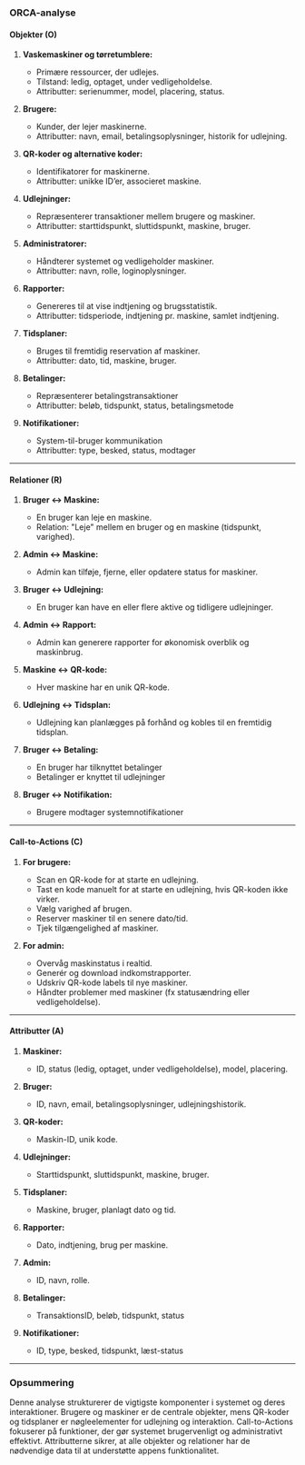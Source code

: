 ### ORCA-analyse

#### **Objekter (O)**

1. **Vaskemaskiner og tørretumblere:**

   - Primære ressourcer, der udlejes.
   - Tilstand: ledig, optaget, under vedligeholdelse.
   - Attributter: serienummer, model, placering, status.

2. **Brugere:**

   - Kunder, der lejer maskinerne.
   - Attributter: navn, email, betalingsoplysninger, historik for udlejning.

3. **QR-koder og alternative koder:**

   - Identifikatorer for maskinerne.
   - Attributter: unikke ID’er, associeret maskine.

4. **Udlejninger:**

   - Repræsenterer transaktioner mellem brugere og maskiner.
   - Attributter: starttidspunkt, sluttidspunkt, maskine, bruger.

5. **Administratorer:**

   - Håndterer systemet og vedligeholder maskiner.
   - Attributter: navn, rolle, loginoplysninger.

6. **Rapporter:**

   - Genereres til at vise indtjening og brugsstatistik.
   - Attributter: tidsperiode, indtjening pr. maskine, samlet indtjening.

7. **Tidsplaner:**

   - Bruges til fremtidig reservation af maskiner.
   - Attributter: dato, tid, maskine, bruger.

8. **Betalinger:**

   - Repræsenterer betalingstransaktioner
   - Attributter: beløb, tidspunkt, status, betalingsmetode

9. **Notifikationer:**
   - System-til-bruger kommunikation
   - Attributter: type, besked, status, modtager

---

#### **Relationer (R)**

1. **Bruger <-> Maskine:**

   - En bruger kan leje en maskine.
   - Relation: "Leje" mellem en bruger og en maskine (tidspunkt, varighed).

2. **Admin <-> Maskine:**

   - Admin kan tilføje, fjerne, eller opdatere status for maskiner.

3. **Bruger <-> Udlejning:**

   - En bruger kan have en eller flere aktive og tidligere udlejninger.

4. **Admin <-> Rapport:**

   - Admin kan generere rapporter for økonomisk overblik og maskinbrug.

5. **Maskine <-> QR-kode:**

   - Hver maskine har en unik QR-kode.

6. **Udlejning <-> Tidsplan:**

   - Udlejning kan planlægges på forhånd og kobles til en fremtidig tidsplan.

7. **Bruger <-> Betaling:**

   - En bruger har tilknyttet betalinger
   - Betalinger er knyttet til udlejninger

8. **Bruger <-> Notifikation:**
   - Brugere modtager systemnotifikationer

---

#### **Call-to-Actions (C)**

1. **For brugere:**

   - Scan en QR-kode for at starte en udlejning.
   - Tast en kode manuelt for at starte en udlejning, hvis QR-koden ikke virker.
   - Vælg varighed af brugen.
   - Reserver maskiner til en senere dato/tid.
   - Tjek tilgængelighed af maskiner.

2. **For admin:**
   - Overvåg maskinstatus i realtid.
   - Generér og download indkomstrapporter.
   - Udskriv QR-kode labels til nye maskiner.
   - Håndter problemer med maskiner (fx statusændring eller vedligeholdelse).

---

#### **Attributter (A)**

1. **Maskiner:**

   - ID, status (ledig, optaget, under vedligeholdelse), model, placering.

2. **Bruger:**

   - ID, navn, email, betalingsoplysninger, udlejningshistorik.

3. **QR-koder:**

   - Maskin-ID, unik kode.

4. **Udlejninger:**

   - Starttidspunkt, sluttidspunkt, maskine, bruger.

5. **Tidsplaner:**

   - Maskine, bruger, planlagt dato og tid.

6. **Rapporter:**

   - Dato, indtjening, brug per maskine.

7. **Admin:**

   - ID, navn, rolle.

8. **Betalinger:**

   - TransaktionsID, beløb, tidspunkt, status

9. **Notifikationer:**
   - ID, type, besked, tidspunkt, læst-status

---

### Opsummering

Denne analyse strukturerer de vigtigste komponenter i systemet og deres interaktioner. Brugere og maskiner er de centrale objekter, mens QR-koder og tidsplaner er nøgleelementer for udlejning og interaktion. Call-to-Actions fokuserer på funktioner, der gør systemet brugervenligt og administrativt effektivt. Attributterne sikrer, at alle objekter og relationer har de nødvendige data til at understøtte appens funktionalitet.

